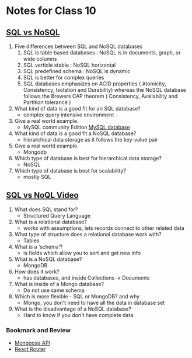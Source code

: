 # Notes for Class 10

## [SQL vs NoSQL](https://www.thegeekstuff.com/2014/01/sql-vs-nosql-db/?utm_source=tuicool)

1. Five differences between SQL and NoSQL databases
    1. SQL is table based databases : NoSQL is in documents, graph, or wide columns
    2. SQL verticle stable : NoSQL horizontal
    3. SQL predefined schema : NoSQL is dynamic
    4. SQL is better for complex queries
    5. SQL databases emphasizes on ACID properties ( Atomicity, Consistency, Isolation and Durability) whereas the NoSQL database follows the Brewers CAP theorem ( Consistency, Availability and Partition tolerance )
2. What kind of data is a good fit for an SQL database?
    * complex query intensive environment
3. Give a real world example.
    * MySQL community Edition [MySQL database](https://www.thegeekstuff.com/2008/07/howto-install-mysql-on-linux/)
4. What kind of data is a good fit a NoSQL database?
    * hierarchical data storage as it follows the key-value pair
5. Give a real world example.
    * Mongodb
6. Which type of database is best for hierarchical data storage?
    * NoSQL
7. Which type of database is best for scalability?
    * mostly SQL

## [SQL vs NoQL Video](https://www.youtube.com/watch?v=ZS_kXvOeQ5Y)

1. What does SQL stand for?
    * Structured Query Language
2. What is a relational database?
    * works with assumptions, lets records connect to other related data
3. What type of structure does a relational database work with?
    * Tables
4. What is a ‘schema’?
    * is fields which allow you to sort and get new info
5. What is a NoSQL database?
    * MongoDB
6. How does it work?
    * has databases, and inside Collections -> Documents
7. What is inside of a Mongo database?
    * Do not use same schema
8. Which is more flexible - SQL or MongoDB? and why
    * Mongo, you don't need to have all the data in database set
9. What is the disadvantage of a NoSQL database?
    * Hard to know if you don't have complete data

### Bookmark and Review

* [Mongoose API](https://mongoosejs.com/docs/api.html#Model)
* [React Router](https://reactrouter.com/web/api/BrowserRouter)
